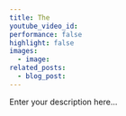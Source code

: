 ```yaml
---
title: The
youtube_video_id:
performance: false
highlight: false
images:
  - image:
related_posts:
  - blog_post:
---
```


Enter your description here...

